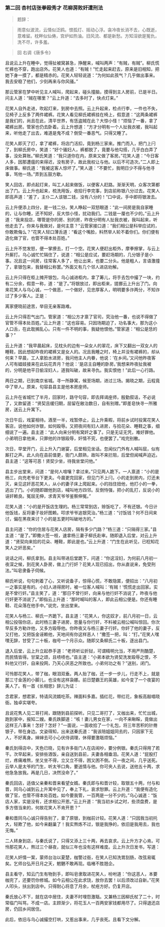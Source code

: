 <script type="text/javascript">
    var head = document.getElementsByTagName('head')[0];
    cssURL = '/public/article_1.css';
    linkTag = document.createElement('link');
    linkTag.href = cssURL;
    linkTag.setAttribute('type','text/css');
    linkTag.setAttribute('rel','stylesheet');
    head.appendChild(linkTag);
</script>
### 第二回 杏村店张拳殴秀才 花柳房败奸遭刑法

> 题辞：

> 雨意似波流，云情似泛鸥。恨孤灯、摇动心浮。衾冷夜长消不去，心既逝，意难留。枕畔似仙俦，宫炉如热油。旧风流、都是新愁。方知淫欲是冤仇，洗不尽，许多羞。

> 回 右调《唐多令》

且说云上升在睡中，觉得扯被窝甚急，挣醒来，喊叫两声：“有贼，有贼”。柳氏慌忙裤也不穿，跑出店外。花笑人也道：“有贼！”忙走起来赶去，原来是旧相知，把她下身一摸了，都是精赤的。花笑人轻轻说道：“为何如此孩气？几乎做出事来。我去安稳了他们，少刻再来与你风骚。”

那云管家在梦中听见主人喊叫，爬起来，碰头撞脑，摸得到主人房前，已是半日。问主人道：“贼在哪里？”云上升道：“去多时了，快点灯来。”

花笑人自外走进，吹起灯来，到房中去照。云上升起来，检点行李，一件也不失，见椅子上反多了两件裙裤。花笑人看见柳氏裙裤挂在椅上，假意道：“这两条裙裤是我们的，尚且在此，清平世界，有恁盗贼在此？大惊小怪！”烦恼了一番，拿了裙裤出房。管家也仍去卧着。云上升想道：“方才分明有一个人扯我衣被，我叫起来，听他走了出去，难道是鬼不成？倒受一番恶气。只得又睡了。

花笑人即灭了灯，拿了裙裤，将店门活扣，竟到杨三家来。推门而入，把门上闩了，到柳氏房中，笑道：“好个骚妇人，裤都脱了，竟要与他勾搭，几乎白白弄了事，没处算账。”柳氏笑道：“我只道你在内，原来又做了客房。”花笑人道：“今日客人多，因那遭瘟的来得迟，没有房子，故此我权让与他。以后不可造次。”二人即上床做事。柳氏道：“我被这客人惊坏了。”笑人道：“不要忙，我明日少不得与他寻事，骂他一场。”弄到五鼓方歇。

笑人回店，即点起灯来，叫工人起来做饭，以便客人赶路。渐渐天明，众客次第都出了门。云上升也起来，梳洗用饭，收拾行李完事，到店前称银八分过去。花笑人即高声道：“差了，主仆二人该银二钱，没有八分的！”口中说，手中即将银泼去。

云上升便添上四分，是一钱二分。笑人睁起一双怒眼道：“此一间房是我自家睡的，让与你睡，还不知好，反大惊小怪，扰动我们。二钱是一厘也不少的。”云上升道：“我来投店，哪管是你的房、别的房，昨夜分明有人扯我衣被，我叫起来，听他走去了。你来与我做对，是何主意？”云管家接口道：“我们相公是科举应试的，你敢欺侮么？”花笑人轻口薄舌道：“看这个嘴脸，料然举人轮不着你们。你们便有造化做了官，也管不得本处百姓。”

云上升不觉发怒，便一掌撩去，打一个空。花笑人便赶出柜外，摩拳擦掌，与云上升厮打。乌心诚忙忙隔住了，说道：“相公是应试，要赶场期的，几分银子是小事。况且这一间房，往常客人多了，他让出来，也要二分头。他是粗人，言语激撞了，拿银包来，我替相公称罢。”外面又有几个邻人进店劝解。

云上升只得在柜上摊开银包，乌心诚进柜内，拿了筹儿，将手去包中撮了一块，约有二分余，假意一称，道：“是了。”将银放过，即出柜来，搓挪云上升出了门。向来花笑人与乌心诚，一个做恶，一个做好，见忠厚客人，明明要多诈两分，不知诈过了多少客人。正是：

离家便晓前途苦，举目无亲客路难。

云上升只得忍气出门。管家道：“相公方才禀了官司，究治他一番，也说不得做了官管不得本处百姓。”云上升道：“这也容易。只因场期迫了，功名事大，那为这小人口舌，在此耽搁乱心。只有一件不明的事，我疑他恨他。”管家道：“相公是恁的事？”

云上升道：“我早晨起床，见枕头的边有一朵女人的翠花，床下又翻出一双女人的睡鞋，因此想起昨夜的裙裤又是女人的。况且我睡之时，椅上并没有裙裤的，却从何来？早晨，工人拿脸水进房，我问他主人内眷，他说：‘在乡间。’又问他昨夜客人可有娼妓接来在此玩花弄月？他说：‘是店主自睡的卧房。’我想来昨夜扯我被的，分明是他平日偷淫妇人，道我叫破，故来寻仇。我实恨他！”此后一心行路。

两日之期，已到南京省城。寻一所静寓，候至场期，进过三场。揭晓之期，云程竟中了举人。原来，句容县县主是他本房座师。

云上升在省城忙了半月，回家时，路守句容，即去拜谒座师，殷勤叙话，不必说了，又款留道：“贤契且缓归期，屈留在敝治数日，自有别赠。”即差皂快寻一所雅房，送云上升寓下。

次日午后，戏宴相待。酒至一半，戏暂停止，云上升乘暇，将前乡试时投寓花笑人客店，说他如何诈银，如何殴辱。又把夜间有妇人进房，与拾花朵、睡鞋之事，细细说了一遍。县主道：“此人向来分明有窝奸之事了。只是无证无凭，难好罪他。小弟明日拿他来，只罪他的诈银殴辱，奸情不究，也便罢了。”戏完别散。

次日，早堂开门，云上升入门谢宴，后堂相见坐话。忽闻仪门外有人喊叫屈，似有厮打之声。此人向在县前值更，衙门人颇熟，故叫不来拦阻，后堂但闻喊声迫近。县主道：“这等可恶！贤契少坐，待我坐堂问他。”

县主步出堂来，问道：“是何人喧嚷？拿过来。”只见两人跪下。一人禀道：“小的是杨三，向充老爷台下更夫。今晨更完回家，但见门不上闩，小的走到房内，灯还未灭，亲见这奸恶花笑人，从小的妻子床上爬起来。小的挡住扭他，他打小的一拳，逃出了门。小的随即跟他到店，喊叫地方四邻。反倒恃强，把小的乱打，反说小的诬奸赖良。冤屈无伸，求青天爷爷鉴察伸冤。”

花笑人道：“小的是开饭店生理的。杨三常常到店，赊饭吃了，不有还银。今日计他饭钱，反将妻子妆奸图赖。叩求爷爷追银究治。”杨三道：“讨饭钱？何不日间来讨，偏在黑夜来讨？小的是五更时叫破地方的。”

县主问道：“你的住居与花笑人店房，隔有多少门路？”杨三道：“只隔得三家。”县主道：“是了。”即撒火签一枝，速拿杨三妻子柳氏赴审。随即退入后堂，对云上升道：“贤契向来拾的花朵、睡鞋，即此是也。”云上升道：“门生在此听见，已稔知花笑人之奸恶矣。”

说话之间，柳氏拿到。县主叫带进后堂跪下，问道：“你这淫妇，为何前八月初一夜深之候，到花笑人卧房，做上门行奸？花笑人现已招出，你从直说来，免受刑法。”叫皂隶备子伺候。

柳氏听说，句句刺着了心，又听说备子，惊得心慌，不敢隐匿，便招出：“八月初一之事实是有的。小妇人进得房时，被一位客人喊叫：‘有贼！’慌慌走出回家。实是不曾行奸。”县主笑了，道：“那日不曾行奸，向来与他行奸不消说了，昨夜与他行奸更不消说了。”即指云上升道：“那时喊叫的客人，即此云相公便是。你还有睡鞋、花朵落在他手中。”说完，坐出堂来。

花笑人与杨三、柳氏一齐跪下。县主道：“花笑人，你这奴才，前八月初一日，云相公投宿你店，此时杨三妻子进房，思量与你行奸，不料被云相公喊叫惊回。你次早反多方勒诈他，又多方殴辱他。你昨夜又与杨三妻子行奸。你奸了他的妻子，反又打他，又把饭金诬赖他，天地间有你这样恶人！”撒签一把，叫：“打。”花笑人嘿嘿无辞，甘受了二十板，枷号一个月示众。随即又条柳氏二十板，逐出县门。

退入后堂，云上升立起恭手道：“老师听讼折狱，可谓精明允当，不用严刑酷楚，而民情皆得。甘棠之颂，且啧啧也。”县主道：“小弟本欲为贤契洗发殴辱之恨，不料他又行奸，自来投网，乃天心厌恶之所致也。小弟何功之有？”送别，闭门。

可怜那花笑人，带了枷，眼泪双垂。两人抬了枷，还一步一步儿，行走不上，就是那三寸金莲的小脚儿，也没有这样袅娜。前日楚霸王的英雄，如今变了一个夜宴的美人了。有一首《长相思》辞儿为证：

念君家，想君家，特请风流婿吃茶。辣面料多嘉。插红花，带红花，象板高敲唱晓衙。独卓实堪夸。

且说花隽人见二哥打闹，跟随到县前探听。只见二哥打了，又枷出来，忙忙出城，跑到家中，报知二嫂。秦氏跌脚道：“咳！妻儿男女在家，一向不来瞅睬，竟做出这样王八事来！怎好？怎好？”一面说，一面收拾了一个礼包，将三年苦积的针黹银子，带在身边。文姿得知，出来送秦氏道：“我该陪姐姐同去的，只因家下无人，不好离身。婶婶去可小心伏侍调理，休得要激聒烦恼。”

秦氏到得店中，天色已晓，见有许多衙门人在店闹吵，要分例银。秦氏只得用了若干。次早起来，安排些酒饭，亲自送到县前，夫妻各相垂泪。花笑人道：“屁股打烂，疼痛难熬，坐又坐不得，立又立不得，困又困不倒。只一夜之间，几乎送死。云举人是太爷的门生，听太爷口角，要送情与他。你可央人去说，送他五十两，求他急急放我。再是几日，决然没命了。”

秦氏回店，适值父亲秦和晋来看望女婿。秦氏即与和晋计较，取银五十两，付与和晋，同乌心诚到云上升寓中见了，奉上下礼，哀求恕罪。云上升道：“我便有造化做了官，也管不得本处百姓。如今要我管，一百两是一分不少的。”乌心诚道：“饭店人家，实是没有，还求相公开恩。”云上升道：“我当初乡试之时，些须盘费，是多方借当来的，何故花笑人不肯开恩？”

秦和晋同乌心诚只得告别了，拿了原银，到枷前计较。花笑人道：“只因我当初托大，轻欺了他，如今来翻巢了！我实熬炼不过，银是我挣的，依旧是我用去，我也无悔。”

二人转身到店，与秦氏说了，只得又添上三十两，再去哀求。云上升方才心肯。可怜那花笑人，熬过三个昼夜，就似三年也没有这样难度。云上升次日发书，写道：

花笑人奸情一案，蒙师台治以夏楚，枷警过衙，在笑人已知洗胃刮肠，改弦易辄矣。乞师台弘开日月之天，魍魉不敢再现。临楮不胜翘企。

县主看守，知云门生有物到手，即叫皂隶取进花笑人，吩咐道：“你这恶人，本要枷完了，还要罚你修城。如今云相公在此求饶，放你去罢！以后须改过自新。”花笑人叩头，扶出到店中。只得耐心将息了月余，杖疮方好。仍复开店。

秦氏放心不下，就在店中居住，夫妻不时埋怨激聒。又兼杨三因柳氏杖了二十，时常临门叫骂，不成一店。主顾渐少，将花玉人一百两安家钱都用尽了。只得退还店房，仍回乡间居住。

此后，依旧与乌心诚撮空打哄，又惹出事来，几乎丧死。且看下文分解。